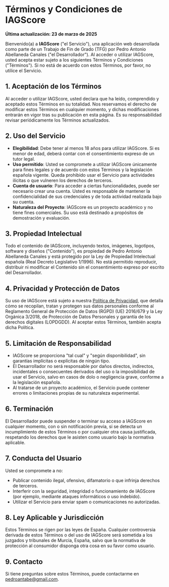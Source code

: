 # Términos y Condiciones de IAGScore

**Última actualización: 23 de marzo de 2025**

Bienvenido(a) a **IAGScore** ("el Servicio"), una aplicación web desarrollada como parte de un Trabajo de Fin de Grado (TFG) por Pedro Antonio Abellaneda Canales ("el Desarrollador"). Al acceder o utilizar IAGScore, usted acepta estar sujeto a los siguientes Términos y Condiciones ("Términos"). Si no está de acuerdo con estos Términos, por favor, no utilice el Servicio.

## 1. Aceptación de los Términos
Al acceder o utilizar IAGScore, usted declara que ha leído, comprendido y aceptado estos Términos en su totalidad. Nos reservamos el derecho de modificar estos Términos en cualquier momento, y dichas modificaciones entrarán en vigor tras su publicación en esta página. Es su responsabilidad revisar periódicamente los Términos actualizados.

## 2. Uso del Servicio
- **Elegibilidad**: Debe tener al menos 18 años para utilizar IAGScore. Si es menor de edad, deberá contar con el consentimiento expreso de un tutor legal.
- **Uso permitido**: Usted se compromete a utilizar IAGScore únicamente para fines legales y de acuerdo con estos Términos y la legislación española vigente. Queda prohibido usar el Servicio para actividades ilícitas o que vulneren los derechos de terceros.
- **Cuenta de usuario**: Para acceder a ciertas funcionalidades, puede ser necesario crear una cuenta. Usted es responsable de mantener la confidencialidad de sus credenciales y de toda actividad realizada bajo su cuenta.
- **Naturaleza del Proyecto**: IAGScore es un proyecto académico y no tiene fines comerciales. Su uso está destinado a propósitos de demostración y evaluación.

## 3. Propiedad Intelectual
Todo el contenido de IAGScore, incluyendo textos, imágenes, logotipos, software y diseños ("Contenido"), es propiedad de Pedro Antonio Abellaneda Canales y está protegido por la Ley de Propiedad Intelectual española (Real Decreto Legislativo 1/1996). No está permitido reproducir, distribuir ni modificar el Contenido sin el consentimiento expreso por escrito del Desarrollador.

## 4. Privacidad y Protección de Datos
Su uso de IAGScore está sujeto a nuestra [Política de Privacidad](#), que detalla cómo se recopilan, tratan y protegen sus datos personales conforme al Reglamento General de Protección de Datos (RGPD) (UE) 2016/679 y la Ley Orgánica 3/2018, de Protección de Datos Personales y garantía de los derechos digitales (LOPDGDD). Al aceptar estos Términos, también acepta dicha Política.

## 5. Limitación de Responsabilidad
- IAGScore se proporciona "tal cual" y "según disponibilidad", sin garantías implícitas o explícitas de ningún tipo.
- El Desarrollador no será responsable por daños directos, indirectos, incidentales o consecuentes derivados del uso o la imposibilidad de usar el Servicio, salvo en casos de dolo o negligencia grave, conforme a la legislación española.
- Al tratarse de un proyecto académico, el Servicio puede contener errores o limitaciones propias de su naturaleza experimental.

## 6. Terminación
El Desarrollador puede suspender o terminar su acceso a IAGScore en cualquier momento, con o sin notificación previa, si se detecta un incumplimiento de estos Términos o por cualquier otra causa justificada, respetando los derechos que le asisten como usuario bajo la normativa aplicable.

## 7. Conducta del Usuario
Usted se compromete a no:
- Publicar contenido ilegal, ofensivo, difamatorio o que infrinja derechos de terceros.
- Interferir con la seguridad, integridad o funcionamiento de IAGScore (por ejemplo, mediante ataques informáticos o uso indebido).
- Utilizar el Servicio para enviar spam o comunicaciones no autorizadas.

## 8. Ley Aplicable y Jurisdicción
Estos Términos se rigen por las leyes de España. Cualquier controversia derivada de estos Términos o del uso de IAGScore será sometida a los juzgados y tribunales de Murcia, España, salvo que la normativa de protección al consumidor disponga otra cosa en su favor como usuario.

## 9. Contacto
Si tiene preguntas sobre estos Términos, puede contactarme en [pedroantabe@gmail.com](mailto:pedroantabe@gmail.com).